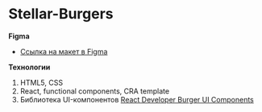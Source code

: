 # Stellar-Burgers

**Figma**

* [Ссылка на макет в Figma](https://www.figma.com/file/ocw9a6hNGeAejl4F3G9fp8/React-_-%D0%9F%D1%80%D0%BE%D0%B5%D0%BA%D1%82%D0%BD%D1%8B%D0%B5-%D0%B7%D0%B0%D0%B4%D0%B0%D1%87%D0%B8-(3-%D0%BC%D0%B5%D1%81%D1%8F%D1%86%D0%B0)_external_link?node-id=2973%3A2220)

**Технологии**

1. HTML5, CSS
2. React, functional components, CRA template
3. Библиотека UI-компонентов [React Developer Burger UI Components](https://yandex-praktikum.github.io/react-developer-burger-ui-components/docs/)

 
